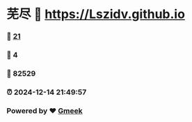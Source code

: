 # 芜尽 :link: https://Lszidv.github.io 
### :page_facing_up: [21](https://Lszidv.github.io/tag.html) 
### :speech_balloon: 4 
### :hibiscus: 82529 
### :alarm_clock: 2024-12-14 21:49:57 
### Powered by :heart: [Gmeek](https://github.com/Meekdai/Gmeek)
